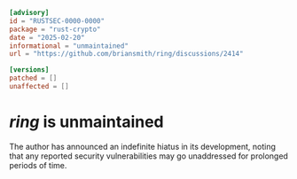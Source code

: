 ```toml
[advisory]
id = "RUSTSEC-0000-0000"
package = "rust-crypto"
date = "2025-02-20"
informational = "unmaintained"
url = "https://github.com/briansmith/ring/discussions/2414"

[versions]
patched = []
unaffected = []
```

# *ring* is unmaintained

The author has announced an indefinite hiatus in its development, noting that
any reported security vulnerabilities may go unaddressed for prolonged periods
of time.
